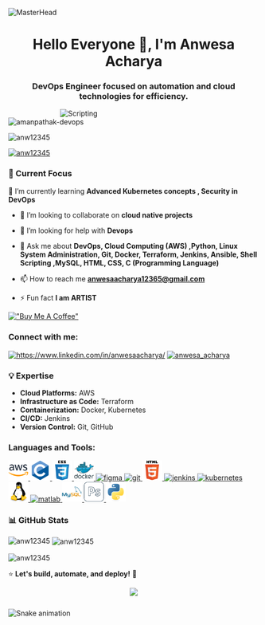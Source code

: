 ![MasterHead](https://cdn.dribbble.com/userupload/7725814/file/original-ad34e5a3d587a8a90b6586de67710225.gif)

<h1 align="center">Hello Everyone 👋, I'm Anwesa Acharya</h1>


<h3 align="center">DevOps Engineer focused on automation and cloud technologies for efficiency.</h3>
<img align="right" alt="Scripting" width="400" src="https://cdn.dribbble.com/userupload/7725640/file/original-a2b82ab8779ece4c49df3672f7753ccb.gif">

<p align="left"> <img src="https://komarev.com/ghpvc/?username=amanpathak-devops&label=Profile%20views&color=0e75b6&style=flat" alt="amanpathak-devops" /> </p>

<p align="left"> <img src="https://komarev.com/ghpvc/?username=anw12345&label=Profile%20views&color=0e75b6&style=flat" alt="anw12345" /> </p>

<p align="left"> <a href="https://github.com/ryo-ma/github-profile-trophy"><img src="https://github-profile-trophy.vercel.app/?username=anw12345" alt="anw12345" /></a> </p>

### 🚀 Current Focus
🌱 I’m currently learning **Advanced Kubernetes concepts , Security in DevOps**

- 👯 I’m looking to collaborate on **cloud native projects**

- 🤝 I’m looking for help with **Devops**

- 💬 Ask me about **DevOps, Cloud Computing (AWS) ,Python, Linux System Administration, Git, Docker, Terraform, Jenkins, Ansible, Shell Scripting ,MySQL, HTML, CSS, C (Programming Language)**

- 📫 How to reach me **anwesaacharya12365@gmail.com**

- ⚡ Fun fact **I am ARTIST**

[!["Buy Me A Coffee"](https://www.buymeacoffee.com/assets/img/custom_images/orange_img.png)](https://buymeacoffee.com/anw12345)

<h3 align="left">Connect with me:</h3>
<p align="left">
<a href="https://www.linkedin.com/in/anwesaacharya/" target="blank"><img align="center" src="https://raw.githubusercontent.com/rahuldkjain/github-profile-readme-generator/master/src/images/icons/Social/linked-in-alt.svg" alt="https://www.linkedin.com/in/anwesaacharya/" height="30" width="40" /></a>
<a href="https://instagram.com/anwesa_acharya" target="blank"><img align="center" src="https://raw.githubusercontent.com/rahuldkjain/github-profile-readme-generator/master/src/images/icons/Social/instagram.svg" alt="anwesa_acharya" height="30" width="40" /></a>
</p>

### 💡 Expertise

- **Cloud Platforms:** AWS
- **Infrastructure as Code:** Terraform
- **Containerization:** Docker, Kubernetes
- **CI/CD:** Jenkins
- **Version Control:** Git, GitHub

<h3 align="left">Languages and Tools:</h3>
<p align="left"> <a href="https://aws.amazon.com" target="_blank" rel="noreferrer"> <img src="https://raw.githubusercontent.com/devicons/devicon/master/icons/amazonwebservices/amazonwebservices-original-wordmark.svg" alt="aws" width="40" height="40"/> </a> <a href="https://www.cprogramming.com/" target="_blank" rel="noreferrer"> <img src="https://raw.githubusercontent.com/devicons/devicon/master/icons/c/c-original.svg" alt="c" width="40" height="40"/> </a> <a href="https://www.w3schools.com/css/" target="_blank" rel="noreferrer"> <img src="https://raw.githubusercontent.com/devicons/devicon/master/icons/css3/css3-original-wordmark.svg" alt="css3" width="40" height="40"/> </a> <a href="https://www.docker.com/" target="_blank" rel="noreferrer"> <img src="https://raw.githubusercontent.com/devicons/devicon/master/icons/docker/docker-original-wordmark.svg" alt="docker" width="40" height="40"/> </a> <a href="https://www.figma.com/" target="_blank" rel="noreferrer"> <img src="https://www.vectorlogo.zone/logos/figma/figma-icon.svg" alt="figma" width="40" height="40"/> </a> <a href="https://git-scm.com/" target="_blank" rel="noreferrer"> <img src="https://www.vectorlogo.zone/logos/git-scm/git-scm-icon.svg" alt="git" width="40" height="40"/> </a> <a href="https://www.w3.org/html/" target="_blank" rel="noreferrer"> <img src="https://raw.githubusercontent.com/devicons/devicon/master/icons/html5/html5-original-wordmark.svg" alt="html5" width="40" height="40"/> </a> <a href="https://www.jenkins.io" target="_blank" rel="noreferrer"> <img src="https://www.vectorlogo.zone/logos/jenkins/jenkins-icon.svg" alt="jenkins" width="40" height="40"/> </a> <a href="https://kubernetes.io" target="_blank" rel="noreferrer"> <img src="https://www.vectorlogo.zone/logos/kubernetes/kubernetes-icon.svg" alt="kubernetes" width="40" height="40"/> </a> <a href="https://www.linux.org/" target="_blank" rel="noreferrer"> <img src="https://raw.githubusercontent.com/devicons/devicon/master/icons/linux/linux-original.svg" alt="linux" width="40" height="40"/> </a> <a href="https://www.mathworks.com/" target="_blank" rel="noreferrer"> <img src="https://upload.wikimedia.org/wikipedia/commons/2/21/Matlab_Logo.png" alt="matlab" width="40" height="40"/> </a> <a href="https://www.mysql.com/" target="_blank" rel="noreferrer"> <img src="https://raw.githubusercontent.com/devicons/devicon/master/icons/mysql/mysql-original-wordmark.svg" alt="mysql" width="40" height="40"/> </a> <a href="https://www.photoshop.com/en" target="_blank" rel="noreferrer"> <img src="https://raw.githubusercontent.com/devicons/devicon/master/icons/photoshop/photoshop-line.svg" alt="photoshop" width="40" height="40"/> </a> <a href="https://www.python.org" target="_blank" rel="noreferrer"> <img src="https://raw.githubusercontent.com/devicons/devicon/master/icons/python/python-original.svg" alt="python" width="40" height="40"/> </a> </p>

### 📊 GitHub Stats
<p><img align="left" src="https://github-readme-stats.vercel.app/api/top-langs?username=soumeet96&show_icons=true&locale=en&layout=compact" alt="anw12345" /></p>

<p>&nbsp;<img align="center" src="https://github-readme-stats.vercel.app/api?username=anw12345&show_icons=true&locale=en" alt="anw12345" /></p>

<p><img align="center" src="https://github-readme-streak-stats.herokuapp.com/?user=anw12345&" alt="anw12345" /></p>
                                                                                                                 
⭐ **Let's build, automate, and deploy!** 🚀  

 <div align="center">
  <img src="https://profile-counter.glitch.me/anw12345/count.svg?"  />
</div>

###

<img src="https://raw.githubusercontent.com/anw12345/anw12345/output/snake.svg" alt="Snake animation" />

###




